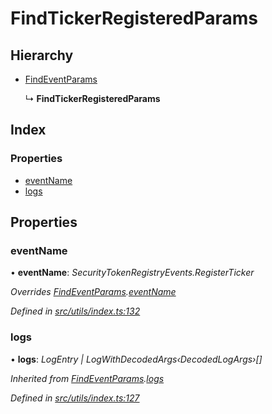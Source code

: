 # FindTickerRegisteredParams

## Hierarchy

* [FindEventParams]()

  ↳ **FindTickerRegisteredParams**

## Index

### Properties

* [eventName]()
* [logs]()

## Properties

### eventName

• **eventName**: _SecurityTokenRegistryEvents.RegisterTicker_

_Overrides_ [_FindEventParams_]()_._[_eventName_]()

_Defined in_ [_src/utils/index.ts:132_](https://github.com/PolymathNetwork/polymath-sdk/blob/550676f/src/utils/index.ts#L132)

### logs

• **logs**: _LogEntry \| LogWithDecodedArgs‹DecodedLogArgs›\[\]_

_Inherited from_ [_FindEventParams_]()_._[_logs_]()

_Defined in_ [_src/utils/index.ts:127_](https://github.com/PolymathNetwork/polymath-sdk/blob/550676f/src/utils/index.ts#L127)

